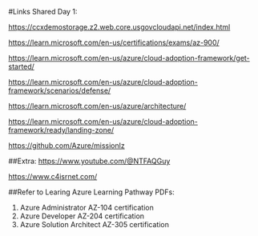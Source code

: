 #Links Shared Day 1:

https://ccxdemostorage.z2.web.core.usgovcloudapi.net/index.html

https://learn.microsoft.com/en-us/certifications/exams/az-900/

https://learn.microsoft.com/en-us/azure/cloud-adoption-framework/get-started/

https://learn.microsoft.com/en-us/azure/cloud-adoption-framework/scenarios/defense/

https://learn.microsoft.com/en-us/azure/architecture/

https://learn.microsoft.com/en-us/azure/cloud-adoption-framework/ready/landing-zone/

https://github.com/Azure/missionlz

##Extra:
https://www.youtube.com/@NTFAQGuy

https://www.c4isrnet.com/

##Refer to Learing Azure Learning Pathway PDFs:
1. Azure Administrator AZ-104 certification
2. Azure Developer AZ-204 certification
3. Azure Solution Architect AZ-305 certification
